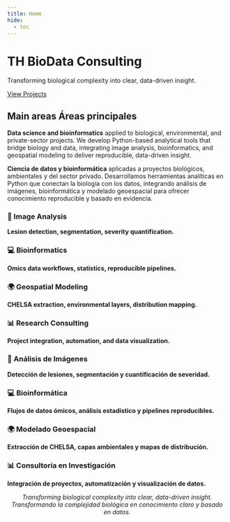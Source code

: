 ```yaml
---
title: Home
hide:
  - toc
---
```


<!-- ====================== HERO (no tocar) ====================== -->
<div id="th-hero">
  <div class="hero__bg"></div>
  <div class="hero__content">
    <h1 class="hero__title">TH BioData Consulting</h1>
    <p class="hero__tag">Transforming biological complexity into clear, data-driven insight.</p>
    <a href="projects/" class="hero__cta">View Projects</a>
  </div>
</div>

<!-- ====================== SECCIÓN PRINCIPAL ====================== -->
<section class="th-section">
  <h2>
    <span class="lang lang-en">Main areas</span>
    <span class="lang lang-es">Áreas principales</span>
  </h2>

  <p class="th-paragraph lang lang-en">
    <strong>Data science and bioinformatics</strong> applied to biological, environmental, and private-sector projects.
    We develop Python-based analytical tools that bridge biology and data, integrating image analysis, bioinformatics,
    and geospatial modeling to deliver reproducible, data-driven insight.
  </p>

  <p class="th-paragraph lang lang-es">
    <strong>Ciencia de datos y bioinformática</strong> aplicadas a proyectos biológicos, ambientales y del sector privado.
    Desarrollamos herramientas analíticas en Python que conectan la biología con los datos, integrando análisis de imágenes,
    bioinformática y modelado geoespacial para ofrecer conocimiento reproducible y basado en evidencia.
  </p>
</section>

<!-- ====================== TARJETAS / CAJONES ====================== -->

<!-- Grid EN -->
<div class="th-cards lang lang-en">
  <div class="th-card">
    <h3>🧬 Image Analysis</h3>
    <p><strong>Lesion detection, segmentation, severity quantification.</strong></p>
  </div>

  <div class="th-card">
    <h3>💻 Bioinformatics</h3>
    <p><strong>Omics data workflows, statistics, reproducible pipelines.</strong></p>
  </div>

  <div class="th-card">
    <h3>🌍 Geospatial Modeling</h3>
    <p><strong>CHELSA extraction, environmental layers, distribution mapping.</strong></p>
  </div>

  <div class="th-card">
    <h3>📊 Research Consulting</h3>
    <p><strong>Project integration, automation, and data visualization.</strong></p>
  </div>
</div>

<!-- Grid ES -->
<div class="th-cards lang lang-es">
  <div class="th-card">
    <h3>🧬 Análisis de Imágenes</h3>
    <p><strong>Detección de lesiones, segmentación y cuantificación de severidad.</strong></p>
  </div>

  <div class="th-card">
    <h3>💻 Bioinformática</h3>
    <p><strong>Flujos de datos ómicos, análisis estadístico y pipelines reproducibles.</strong></p>
  </div>

  <div class="th-card">
    <h3>🌍 Modelado Geoespacial</h3>
    <p><strong>Extracción de CHELSA, capas ambientales y mapas de distribución.</strong></p>
  </div>

  <div class="th-card">
    <h3>📊 Consultoría en Investigación</h3>
    <p><strong>Integración de proyectos, automatización y visualización de datos.</strong></p>
  </div>
</div>

<!-- ====================== FRASE FINAL ====================== -->
<div align="center" class="th-footer-quote lang lang-en">
  <em>Transforming biological complexity into clear, data-driven insight.</em>
</div>
<div align="center" class="th-footer-quote lang lang-es">
  <em>Transformando la complejidad biológica en conocimiento claro y basado en datos.</em>
</div>
